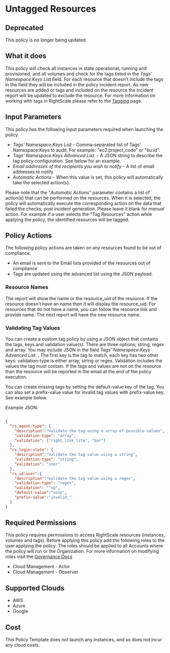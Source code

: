 # Untagged Resources

## Deprecated

This policy is no longer being updated.

## What it does

This policy will check all instances in state operational, running and provisioned, and all volumes and check for the tags listed in the *Tags' Namespace:Keys List* field.  For each resource that doesn't include the tags in the field they will be included in the policy incident report.   As new resources are added or tags and included on the resource the incident report will be updated to exclude the resource.  For more information on working with tags in RightScale please refer to the [Tagging](https://docs.rightscale.com/cm/rs101/tagging.html#what-is-a-tag-) page.

## Input Parameters

This policy has the following input parameters required when launching the policy.

- *Tags' Namespace:Keys List* - Comma-separated list of Tags' Namespace:Keys to audit. For example: \"ec2:project_code\" or \"bu:id\".
- *Tags' Namespace:Keys Advanced List.* - A JSON string to describe the tag policy configuration.  See below for an example.
- *Email addresses of the recipients you wish to notify* - A list of email addresses to notify
- *Automatic Actions* - When this value is set, this policy will automatically take the selected action(s).

Please note that the "*Automatic Actions*" parameter contains a list of action(s) that can be performed on the resources. When it is selected, the policy will automatically execute the corresponding action on the data that failed the checks, post incident generation. Please leave it blank for *manual* action.
For example if a user selects the "Tag Resources" action while applying the policy, the identified resources will be tagged.

## Policy Actions

The following policy actions are taken on any resources found to be out of compliance.

- An email is sent to the Email lists provided of the resources out of compliance
- Tags are updated using the advanced list using the JSON payload.

### Resource Names

The report will show the name or the resource_uid of the resource.  If the resource doesn't have an  name then it will display the resource_uid.  For resources that do not have a name, you can follow the resource link and provide name.  The next report will have the new resource name.

### Validating Tag Values

You can create a custom tag policy by using a JSON object that contains the tags, keys and validation value(s).  There are three options; string, regex and array.  You may include JSON in the field *Tags' Namespace:Keys Advanced List.* .  The first key is the tag to match, each key has two other keys: validation-type is either array, string or regex.  Validation includes the values the tag must contain.  If the tags and values are not on the resource than the resource will be reported in the email at the end of the policy execution.

You can create missing tags by setting the default-value key of the tag. You can also set a prefix-value value for invalid tag values with prefix-value key. See example below.

Example JSON:

```json

{
  "rs_agent:type": {
    "description":"Validate the tag using a array of possible values",
    "validation-type": "array",
    "validation": ["right_link_lite", "bar"]
  },
  "rs_login:state": {
    "description":"Validate the tag value using a string",
    "validation-type": "string",
    "validation": "user"
  },
  "rs_id:user":{
    "description":"Validate the tag value using a regex",
    "validation-type": "regex",
    "validation": "^sp",
    "default-value":"none",
    "prefix-value":"invalid_"
  }
}
```

## Required Permissions

This policy requires permissions to access RightScale resources (instances, volumes and tags).  Before applying this policy add the following roles to the user applying the policy.  The roles should be applied to all Accounts where the policy will run or the Organization. For more information on modifying roles visit the [Governance Docs](https://docs.rightscale.com/cm/ref/user_roles.html)

- Cloud Management - Actor
- Cloud Management - Observer

## Supported Clouds

- AWS
- Azure
- Google

## Cost

This Policy Template does not launch any instances, and so does not incur any cloud costs.
